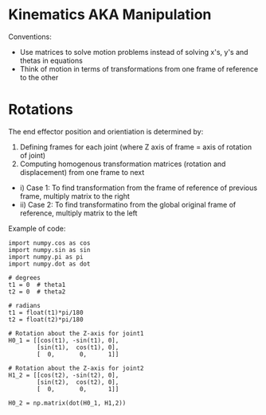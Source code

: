 # Kinematics AKA Manipulation

Conventions:
- Use matrices to solve motion problems instead of solving x's, y's and thetas in equations
- Think of motion in terms of transformations from one frame of reference to the other

# Rotations
The end effector position and orientiation is determined by:
1) Defining frames for each joint (where Z axis of frame = axis of rotation of joint)
2) Computing homogenous transformation matrices (rotation and displacement) from one frame to next
  - i) Case 1: To find transformation from the frame of reference of previous frame, multiply matrix to the right
  - ii) Case 2: To find transformatino from the global original frame of reference, multiply matrix to the left

Example of code:
```
import numpy.cos as cos
import numpy.sin as sin
import numpy.pi as pi
import numpy.dot as dot

# degrees
t1 = 0  # theta1
t2 = 0  # theta2

# radians
t1 = float(t1)*pi/180 
t2 = float(t2)*pi/180

# Rotation about the Z-axis for joint1
H0_1 = [[cos(t1), -sin(t1), 0],
        [sin(t1),  cos(t1), 0],
        [  0,       0,      1]]
        
# Rotation about the Z-axis for joint2
H1_2 = [[cos(t2), -sin(t2), 0],
        [sin(t2),  cos(t2), 0],
        [  0,       0,      1]]
        
H0_2 = np.matrix(dot(H0_1, H1,2))
```
